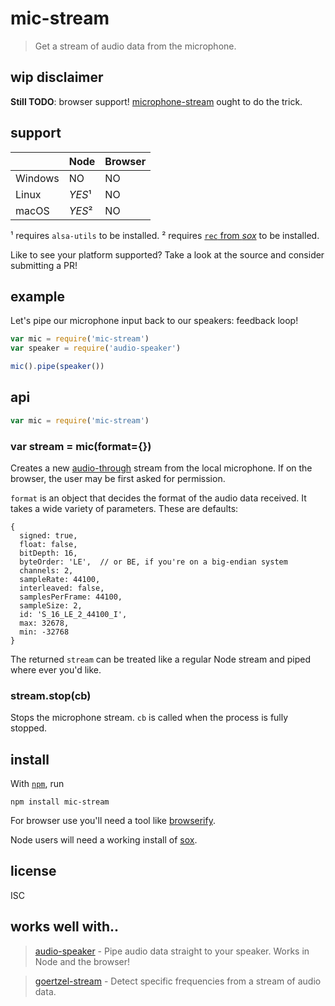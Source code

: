# mic-stream

> Get a stream of audio data from the microphone.

## wip disclaimer

**Still TODO**: browser support!
[microphone-stream](https://github.com/saebekassebil/microphone-stream) ought to
do the trick.

## support

|         | Node | Browser |
|---------|------|---------|
| Windows | NO   | NO      |
| Linux   | *YES*¹ | NO    |
| macOS   | *YES*² | NO    |

¹ requires `alsa-utils` to be installed.
² requires [`rec` from *sox*](http://sox.sourceforge.net/) to be installed.

Like to see your platform supported? Take a look at the source and consider
submitting a PR!

## example

Let's pipe our microphone input back to our speakers: feedback loop!

```js
var mic = require('mic-stream')
var speaker = require('audio-speaker')

mic().pipe(speaker())
```

## api

```js
var mic = require('mic-stream')
```

### var stream = mic(format={})

Creates a new [audio-through](https;//github.com/audio-lib/audio-through) stream
from the local microphone. If on the browser, the user may be first asked for
permission.

`format` is an object that decides the format of the audio data received. It
takes a wide variety of parameters. These are defaults:

```
{
  signed: true,
  float: false,
  bitDepth: 16,
  byteOrder: 'LE',  // or BE, if you're on a big-endian system
  channels: 2,
  sampleRate: 44100,
  interleaved: false,
  samplesPerFrame: 44100,
  sampleSize: 2,
  id: 'S_16_LE_2_44100_I',
  max: 32678,
  min: -32768
}
```

The returned `stream` can be treated like a regular Node stream and piped
where ever you'd like.

### stream.stop(cb)

Stops the microphone stream. `cb` is called when the process is fully stopped.

## install

With [`npm`](http://npmjs.org/), run

```
npm install mic-stream
```

For browser use you'll need a tool like [browserify](https://browserify.com).

Node users will need a working install of [sox](http://sox.sourceforge.net).

## license

ISC

## works well with..

> [audio-speaker](https://github.com/audio-lab/audio-speaker) - Pipe audio data
> straight to your speaker. Works in Node and the browser!

> [goertzel-stream](https://github.com/noffle/goertzel-stream/) - Detect
> specific frequencies from a stream of audio data.
